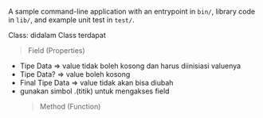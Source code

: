 A sample command-line application with an entrypoint in `bin/`, library code
in `lib/`, and example unit test in `test/`.

Class:
didalam Class terdapat

> Field (Properties)

- Tipe Data => value tidak boleh kosong dan harus diinisiasi valuenya
- Tipe Data? => value boleh kosong
- Final Tipe Data => value tidak akan bisa diubah
- gunakan simbol .(titik) untuk mengakses field
  > Method (Function)
